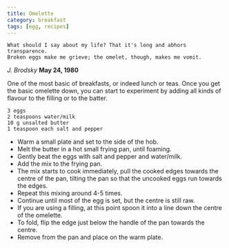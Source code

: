 ```yaml
---
title: Omelette 
category: breakfast
tags: [egg, recipes]
---
```


	What should I say about my life? That it's long and abhors transparence. 
	Broken eggs make me grieve; the omelet, though, makes me vomit. 
	
*J. Brodsky*  **May 24, 1980**

One of the most basic of breakfasts, or indeed lunch or teas. Once you get the basic omelette down, you can start to experiment by adding all kinds of flavour to the filling or to the batter. 

	3 eggs
	2 teaspoons water/milk
	10 g unsalted butter
	1 teaspoon each salt and pepper
	
* Warm a small plate and set to the side of the hob.
* Melt the butter in a hot small frying pan, until foaming.
* Gently beat the eggs with salt and pepper and water/milk.
* Add the mix to the frying pan.
* The mix starts to cook immediately, pull the cooked edges towards the centre of the pan, tilting the pan so that the uncooked eggs run towards the edges.
* Repeat this mixing around 4-5 times.
* Continue until most of the egg is set, but the centre is still raw.
* If you are using a filling, at this point spoon it into a line down the centre of the omelette.
* To fold, flip the edge just below the handle of the pan towards the centre.
* Remove from the pan and place on the warm plate.



